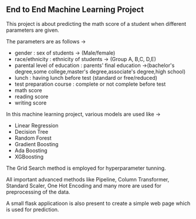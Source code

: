## End to End Machine Learning Project

This project is about predicting the math score of a student when different parameters are given.

The parameters are as follows ->
- gender : sex of students  -> (Male/female)
- race/ethnicity : ethnicity of students -> (Group A, B,C, D,E)
- parental level of education : parents' final education ->(bachelor's degree,some college,master's degree,associate's degree,high school)
- lunch : having lunch before test (standard or free/reduced) 
- test preparation course : complete or not complete before test
- math score
- reading score
- writing score

In this machine learning project, various models are used like ->

- Linear Regression
- Decision Tree
- Random Forest
- Gradient Boosting
- Ada Boosting
- XGBoosting

The Grid Search method is employed for hyperparameter tunning. 

All important advanced methods like Pipeline, Column Transformer, Standard Scaler, One Hot Encoding and many more are used for preprocessing of the data.

A small flask applicatioon is also present to create a simple web page which is used for prediction.